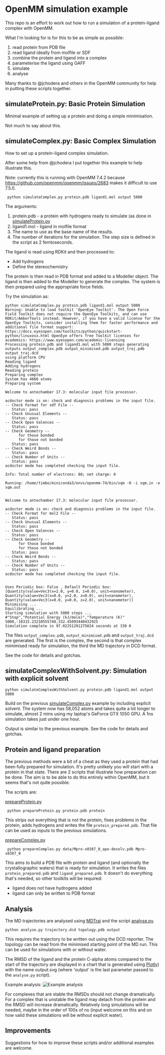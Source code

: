 # OpenMM simulation example

This repo is an effort to work out how to run a simulation of a protein-ligand complex with OpenMM.

What I'm looking for is for this to be as simple as possible:
1. read protein from PDB file
2. read ligand ideally from molfile or SDF
3. combine the protein and ligand into a complex
4. parameterise the ligand using GAFF
5. simulate
6. analyse

Many thanks to @jchodera and others in the OpenMM community for help in putting these scripts together.

## simulateProtein.py: Basic Protein Simulation

Minimal example of setting up a protein and doing a simple minimisation.

Not much to say about this.

## simulateComplex.py: Basic Complex Simulation

How to set up a protein-ligand complex simulation.

After some help from @jchodera I put together this example to help illustrate this.

Note: currently this is running with OpenMM 7.4.2 because https://github.com/openmm/openmm/issues/2683
makes it difficult to use 7.5.0.

```
 python simulateComplex.py protein.pdb ligand1.mol output 5000
```
The arguments:

1. protein.pdb - a protein with hydrogens ready to simulate (as done in [simulateProtein.py]()
2. ligand1.mol - ligand in molfile format
3. The name to use as the base name of the results.
4. The number of iterations for the simulation. The step size is defined in the script as 2 femtoseconds.

The ligand is read using RDKit and then processed to:
* Add hydrogens
* Define the stereochemistry

The protein is then read in PDB format and added to a Modeller object.
The ligand is then added to the Modeller to generate the complex.
The system is then prepared using the appropriate force fields.


Try the simulation as:

```
python simulateComplex.py protein.pdb ligand1.mol output 5000
Warning: Unable to load toolkit 'OpenEye Toolkit'. The Open Force Field Toolkit does not require the OpenEye Toolkits, and can use RDKit/AmberTools instead. However, if you have a valid license for the OpenEye Toolkits, consider installing them for faster performance and additional file format support: https://docs.eyesopen.com/toolkits/python/quickstart-python/linuxosx.html OpenEye offers free Toolkit licenses for academics: https://www.eyesopen.com/academic-licensing
Processing protein.pdb and ligand1.mol with 5000 steps generating outputs output_complex.pdb output_minimised.pdb output_traj.pdb output_traj.dcd
using platform CPU
Reading ligand
Adding hydrogens
Reading protein
Preparing complex
System has 4666 atoms
Preparing system

Welcome to antechamber 17.3: molecular input file processor.

acdoctor mode is on: check and diagnosis problems in the input file.
-- Check Format for sdf File --
   Status: pass
-- Check Unusual Elements --
   Status: pass
-- Check Open Valences --
   Status: pass
-- Check Geometry --
      for those bonded   
      for those not bonded   
   Status: pass
-- Check Weird Bonds --
   Status: pass
-- Check Number of Units --
   Status: pass
acdoctor mode has completed checking the input file.

Info: Total number of electrons: 80; net charge: 0

Running: /home/timbo/miniconda3/envs/openmm-74/bin/sqm -O -i sqm.in -o sqm.out


Welcome to antechamber 17.3: molecular input file processor.

acdoctor mode is on: check and diagnosis problems in the input file.
-- Check Format for mol2 File --
   Status: pass
-- Check Unusual Elements --
   Status: pass
-- Check Open Valences --
   Status: pass
-- Check Geometry --
      for those bonded   
      for those not bonded   
   Status: pass
-- Check Weird Bonds --
   Status: pass
-- Check Number of Units --
   Status: pass
acdoctor mode has completed checking the input file.


Uses Periodic box: False , Default Periodic box: [Quantity(value=Vec3(x=2.0, y=0.0, z=0.0), unit=nanometer), Quantity(value=Vec3(x=0.0, y=2.0, z=0.0), unit=nanometer), Quantity(value=Vec3(x=0.0, y=0.0, z=2.0), unit=nanometer)]
Minimising ...
Equilibrating ...
Starting simulation with 5000 steps ...
#"Step","Potential Energy (kJ/mole)","Temperature (K)"
5000,-18315.23210555748,332.45093440432925
Simulation complete in 97.02251291275024 seconds at 330 K
```

The files `output_complex.pdb`, `output_minimised.pdb` and `output_traj.dcd` are generated.
The first is the complex, the second is that complex mimimised ready for simulation, the third the MD trajectory in DCD format.

See the code for details and gotchas.

## simulateComplexWithSolvent.py: Simulation with explicit solvent

```
python simulateComplexWithSolvent.py protein.pdb ligand1.mol output 5000
```

Build on the previous [simulateComplex.py]() example by including explicit solvent.
The system now has 58,052 atoms and takes quite a lot longer to simulate, almost 2 mins using
my laptop's GeForce GTX 1050 GPU. A 1ns simulation takes just under one hour.

Output is similar to the previous example.
See the code for details and gotchas.


## Protein and ligand preparation

The previous methods were a bit of a cheat as they used a protein that had been fully prepared for
simulation. It's pretty unlikely you will start with a protein in that state. There are 2 scripts that
illustrate how preparation can be done. The aim is to be able to do this entirely within OpenMM, but it seems
that's not quite possible.

The scripts are:

[prepareProtein.py]()
```
 python prepareProtein.py protein.pdb protein
```
This strips out everything that is not the protein, fixes problems in the protein, adds hydrogens and writes the
file `protein_prepared.pdb`. That file can be used as inputs to the previous simulations.

[prepareComplex.py]()
```
 python prepareComplex.py data/Mpro-x0387_0_apo-desolv.pdb Mpro-x0387_0
```
This aims to build a PDB file with protein and ligand (and optionally the crystallographic waters) that is
ready for simulation. It writes the files `protein_prepared.pdb` and `ligand_prepared.pdb`.
It doesn't do everything that's needed, so other toolkits will be required:
- ligand does not have hydrogens added
- ligand can only be written to PDB format

## Analysis

The MD trajectories are analysed using [MDTraj](http://mdtraj.org/) and the script [analyse.py]().
```
python analyse.py trajectory.dcd topology.pdb output
```
This requires the trajectory to be written out using the DCD reporter. The topology can be read from the minimised
starting point of the MD run. This can be used for simulations with or without water.

The RMSD of the ligand and the protein C-alpha atoms compared to the start of the trajectory are displayed in a chart
that is generated using [Plotly](https://plotly.com/graphing-libraries/)) with the name output.svg (where 'output' is the
last parameter passed to the `analyse.py` script).

Example analysis:
![Example analysis](analyse.svg?raw=true "Example analysis]")

For complexes that are stable the RMSDs should not change dramatically. For a complex that is unstable the ligand may 
detach from the protein and the RMSD will increase dramatically. Relatively long simulations will be needed, maybe in the 
order of 100s of ns (input welcome on this and on how valid these simulations will be without explicit water).

## Improvements

Suggestions for how to improve these scripts and/or additional examples are welcome.
